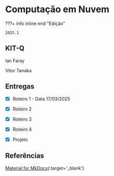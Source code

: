 # Computação em Nuvem


???+ info inline end "Edição"

    2025.1


## KIT-Q

Ian Faray 

Vitor Tanaka


## Entregas

- [x] Roteiro 1 - Data 17/03/2025
- [x] Roteiro 2
- [x] Roteiro 3
- [x] Roteiro 4
- [x] Projeto


## Referências

[Material for MkDocs](https://squidfunk.github.io/mkdocs-material/reference/){:target='_blank'}